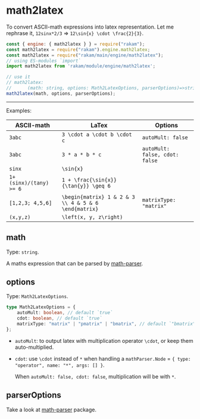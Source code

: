 # math2latex

To convert ASCII-math expressions into latex representation. Let me rephrase it, `12sinx*2/3` => `12\sin{x} \cdot \frac{2}{3}`.

```js
const { engine: { math2latex } } = require("rakam");
const math2latex = require("rakam").engine.math2latex;
const math2latex = require("rakam/main/engine/math2latex");
// using ES-modules `import`
import math2latex from 'rakam/module/engine/math2latex';

// use it
// math2latex:
// 		(math: string, options: Math2LatexOptions, parserOptions)=>string
math2latex(math, options, parserOptions);
```

----

Examples: 

| ASCII-math              | LaTex                       | Options           |
| ----------------------- | --------------------------- | ----------------- |
| `3abc`                  | `3 \cdot a \cdot b \cdot c` | `autoMult: false` |
| `3abc`                  | `3 * a * b * c` | `autoMult: false, cdot: false` |
| `sinx`                  | `\sin{x}`                   |                   |
| `1+ (sinx)/(tany) >= 6` | `1 + \frac{\sin{x}}{\tan{y}} \geq 6` |                   |
| `[1,2,3; 4,5,6]` | `\begin{matrix} 1 & 2 & 3 \\ 4 & 5 & 6 \end{matrix}` | `matrixType: "matrix"` |
| `(x,y,z)` | `\left(x, y, z\right)` |  |

## math

Type: `string`.

A maths expression that can be parsed by [math-parser][math-parser].

## options
Type: `Math2LatexOptions`.
```typescript
type Math2LatexOptions = {
    autoMult: boolean, // default `true`
    cdot: boolean, // default `true`
    matrixType: "matrix" | "pmatrix" | "bmatrix", // default `"bmatrix"`
};
```

* `autoMult`: to output latex with multiplication operator `\cdot`, or keep them auto-multiplied.

* `cdot`: use `\cdot` instead of `*` when handling a `mathParser.Node` = `{ type: "operator", name: "*", args: [] }`.

  When `autoMult: false, cdot: false`, multiplication will be with `*`.

## parserOptions

Take a look at [math-parser][math-parser] package.

[math-parser]: https://github.com/scicave/math-parser
